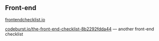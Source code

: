 ## Front-end

[frontendchecklist.io](https://www.google.com/url?q=https://www.google.com/url?q%3Dhttps://frontendchecklist.io/%26amp;sa%3DD%26amp;source%3Deditors%26amp;ust%3D1645230228472547%26amp;usg%3DAOvVaw1Sa6QBARP47V8FbQeTVV_P&sa=D&source=docs&ust=1645230228981680&usg=AOvVaw22RXt2Mu-tPtKufsg2Rn2c)

[codeburst.io/the-front-end-checklist-8b2292fdda44](https://www.google.com/url?q=https://www.google.com/url?q%3Dhttps://codeburst.io/the-front-end-checklist-8b2292fdda44%26amp;sa%3DD%26amp;source%3Deditors%26amp;ust%3D1645230228473090%26amp;usg%3DAOvVaw2sp-8OTk3XxAxncfO-1xMn&sa=D&source=docs&ust=1645230228981765&usg=AOvVaw2Cjouv3n3D61626A_9VJLK) — another front-end checklist